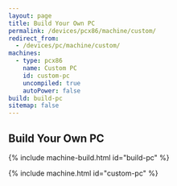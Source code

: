 ```yaml
---
layout: page
title: Build Your Own PC
permalink: /devices/pcx86/machine/custom/
redirect_from:
  - /devices/pc/machine/custom/
machines:
  - type: pcx86
    name: Custom PC
    id: custom-pc
    uncompiled: true
    autoPower: false
build: build-pc
sitemap: false
---
```


Build Your Own PC
---

{% include machine-build.html id="build-pc" %}

{% include machine.html id="custom-pc" %}
